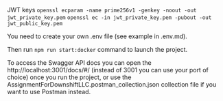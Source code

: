 JWT keys
```openssl ecparam -name prime256v1 -genkey -noout -out jwt_private_key.pem```
```openssl ec -in jwt_private_key.pem -pubout -out jwt_public_key.pem``` 

You need to create your own .env file (see example in .env.md).

Then run ```npm run start:docker``` command to launch the project.

To access the Swagger API docs you can open the http://localhost:3001/docs/#/ (instead of 3001 you can use your port of choice) once you run the project, or use the AssignmentForDownshiftLLC.postman_collection.json collection file if you want to use Postman instead.